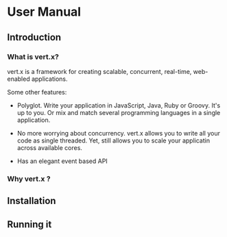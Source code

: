# User Manual

## Introduction

### What is vert.x?

vert.x is a framework for creating scalable, concurrent, real-time, web-enabled applications.

Some other features:

* Polyglot. Write your application in JavaScript, Java, Ruby or Groovy. It's up to you. Or mix and match several programming languages in a single application.

* No more worrying about concurrency. vert.x allows you to write all your code as single threaded. Yet, still allows you to scale your applicatin across available cores.

* Has an elegant event based API

### Why vert.x ?

## Installation

## Running it





